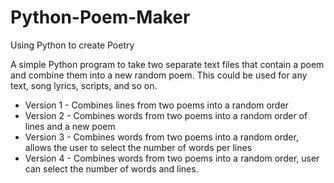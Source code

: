 # Python-Poem-Maker
Using Python to create Poetry

A simple Python program to take two separate text files that contain a poem and combine them into a new random poem.  This could be used for any text, song lyrics, scripts, and so on.

* Version 1 - Combines lines from two poems into a random order
* Version 2 - Combines words from two poems into a random order of lines and a new poem
* Version 3 - Combines words from two poems into a random order, allows the user to select the number of words per lines
* Version 4 - Combines words from two poems into a random order, user can select the number of words and lines.